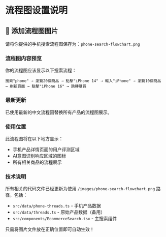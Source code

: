 # 流程图设置说明

## 📸 添加流程图图片

请将你提供的手机搜索流程图保存为：`phone-search-flowchart.png`

### 流程图内容预览
你的流程图应该显示以下搜索流程：
```
搜索"phone" → 瀏覽20個商品 → 點擊"iPhone 14" → 輸入"iPhone" → 瀏覽10個商品 → 刷新頁面 → 點擊"iPhone 16" → 跳轉購買
```

### 最新更新
已使用最新的中文流程図替换所有产品的流程图展示。

### 使用位置
此流程图将在以下地方显示：
- 手机产品详情页面的用户评测区域
- AI意图识别响应区域的图标
- 所有相关商品的流程展示

### 技术说明
所有相关的代码文件已经更新为使用 `/images/phone-search-flowchart.png` 路径，包括：
- `src/data/phone-threads.ts` - 手机产品数据
- `src/data/threads.ts` - 原始产品数据（备用）
- `src/components/EcommerceSearch.tsx` - 主搜索组件

只需将图片文件放在正确位置即可自动生效！
